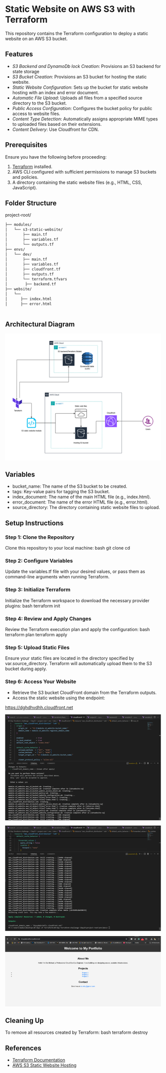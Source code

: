 # Static Website on AWS S3 with Terraform

This repository contains the Terraform configuration to deploy a static website on an AWS S3 bucket.

## Features
- *S3 Backend and DynamoDb lock Creation*: Provisions an S3  backend for state storage
- *S3 Bucket Creation*: Provisions an S3 bucket for hosting the static website.
- *Static Website Configuration*: Sets up the bucket for static website hosting with an index and error document.
- *Automatic File Upload*: Uploads all files from a specified source directory to the S3 bucket.
- *Public Access Configuration*: Configures the bucket policy for public access to website files.
- *Content Type Detection*: Automatically assigns appropriate MIME types to uploaded files based on their extensions.
- *Content Delivery*: Use Cloudfront for CDN.


## Prerequisites
Ensure you have the following before proceeding:
1. [Terraform](https://www.terraform.io/downloads.html) installed.
2. AWS CLI configured with sufficient permissions to manage S3 buckets and policies.
3. A directory containing the static website files (e.g., HTML, CSS, JavaScript).

## Folder Structure

project-root/
```
├── modules/
│   └── s3-static-website/
│       ├── main.tf
│       ├── variables.tf
│       └── outputs.tf
├── envs/
│   └── dev/
│       ├── main.tf
│       ├── variables.tf
│       ├── cloudfront.tf
│       ├── outputs.tf
│       └── terraform.tfvars
│        ├── backend.tf
├── website/
│   └──
│      ├── index.html
│      ├── error.html
       
```

## Architectural Diagram
![Alt text](https://github.com/Otumiky/static-website/blob/main/static.drawio.png)



## Variables
- bucket_name: The name of the S3 bucket to be created.
- tags: Key-value pairs for tagging the S3 bucket.
- index_document: The name of the main HTML file (e.g., index.html).
- error_document: The name of the error HTML file (e.g., error.html).
- source_directory: The directory containing static website files to upload.

## Setup Instructions

### Step 1: Clone the Repository
Clone this repository to your local machine:
bash
git clone <repository-url>
cd <repository-folder>



### Step 2: Configure Variables
Update the variables.tf file with your desired values, or pass them as command-line arguments when running Terraform.

### Step 3: Initialize Terraform
Initialize the Terraform workspace to download the necessary provider plugins:
bash
terraform init


### Step 4: Review and Apply Changes
Review the Terraform execution plan and apply the configuration:
bash
terraform plan
terraform apply


### Step 5: Upload Static Files
Ensure your static files are located in the directory specified by var.source_directory. Terraform will automatically upload them to the S3 bucket during apply.

### Step 6: Access Your Website
- Retrieve the S3 bucket  CloudFront domain from the Terraform outputs.
- Access the static website using the endpoint:

https://dghdhvdhh.cloudfront.net

![Alt text](https://github.com/Otumiky/static-website/blob/main/cdn.png)

![Alt text](https://github.com/Otumiky/static-website/blob/main/cdnwb.png)

![Alt text](https://github.com/Otumiky/static-website/blob/main/cdnurl.png)

## Cleaning Up
To remove all resources created by Terraform:
bash
terraform destroy


## References
- [Terraform Documentation](https://developer.hashicorp.com/terraform/docs)
- [AWS S3 Static Website Hosting](https://docs.aws.amazon.com/AmazonS3/latest/dev/WebsiteHosting.html)
